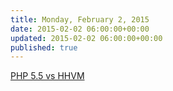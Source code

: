 ```yaml
---
title: Monday, February 2, 2015
date: 2015-02-02 06:00:00+00:00
updated: 2015-02-02 06:00:00+00:00
published: true
---
```


[PHP 5.5 vs HHVM](/php-55-vs-hhvm/)

